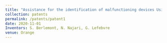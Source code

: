 ```yaml
---
title: "Assistance for the identification of malfunctioning devices Using traffic metadata"
collection: patents
permalink: /patents/patent1
date: 2020-11-01
Inventors: S. Berlemont, N. Najari, G. Lefebvre
venue: Orange
---
```




